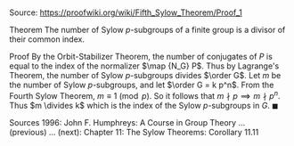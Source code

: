 # 

Source: https://proofwiki.org/wiki/Fifth_Sylow_Theorem/Proof_1

Theorem
The number of Sylow $p$-subgroups of a finite group is a divisor of their common index.


Proof
By the Orbit-Stabilizer Theorem, the number of conjugates of $P$ is equal to the index of the normalizer $\map {N_G} P$.
Thus by Lagrange's Theorem, the number of Sylow $p$-subgroups divides $\order G$.
Let $m$ be the number of Sylow $p$-subgroups, and let $\order G = k p^n$.
From the Fourth Sylow Theorem, $m \equiv 1 \pmod p$.
So it follows that $m \nmid p \implies m \nmid p^n$.
Thus $m \divides k$ which is the index of the Sylow $p$-subgroups in $G$.
$\blacksquare$


Sources
1996: John F. Humphreys: A Course in Group Theory ... (previous) ... (next): Chapter $11$: The Sylow Theorems: Corollary $11.11$




